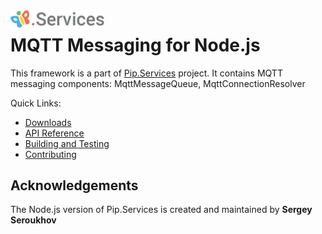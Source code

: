 # <img src="https://github.com/pip-services/pip-services/raw/master/design/Logo.png" alt="Pip.Services Logo" style="max-width:30%"> <br/> MQTT Messaging for Node.js

This framework is a part of [Pip.Services](https://github.com/pip-services/pip-services) project.
It contains MQTT messaging components: MqttMessageQueue, MqttConnectionResolver

Quick Links:

* [Downloads](https://github.com/pip-services3-node/pip-services3-mqtt-node/blob/master/docs/Downloads.md)
* [API Reference](https://pip-services3-node.github.io/pip-services3-mqtt-node/globals.html)
* [Building and Testing](https://github.com/pip-services3-node/pip-services3-mqtt-node/blob/master/docs/Development.md)
* [Contributing](https://github.com/pip-services3-node/pip-services3-mqtt-node/blob/master/docs/Development.md#contrib)

## Acknowledgements

The Node.js version of Pip.Services is created and maintained by **Sergey Seroukhov**
